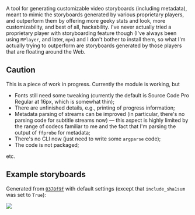 A tool for generating customizable video storyboards (including metadata), meant to mimic the storyboards generated by various proprietary players, and outperform them by offering more geeky stats and look, more customizability, and best of all, hackability. I've never actually tried a proprietary player with storyboarding feature though (I've always been using `MPlayer`, and later, `mpv`) and I don't bother to install them, so what I'm actually trying to outperform are storyboards generated by those players that are floating around the Web.

## Caution

This is a piece of work in progress. Currently the module is working, but

* Fonts still need some tweaking (currently the default is Source Code Pro Regular at 16px, which is somewhat thin);
* There are unfinished details, e.g., printing of progress information;
* Metadata parsing of streams can be improved (in particular, there's no parsing code for subtitle streams now) — this aspect is highly limited by the range of codecs familiar to me and the fact that I'm parsing the output of `ffprobe` for metadata;
* There's no CLI now (just need to write some `argparse` code);
* The code is not packaged;

etc.

## Example storyboards

Generated from [`0370f9f`](https://github.com/zmwangx/storyboard/commit/0370f9f) with default settings (except that `include_sha1sum` was set to `True`):

![](http://i.imgur.com/8cma36g.jpg)
